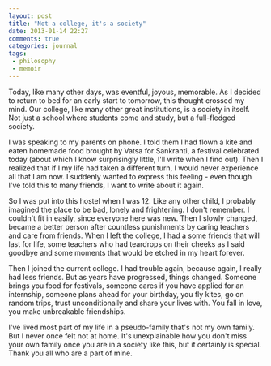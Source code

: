 ```yaml
---
layout: post
title: "Not a college, it's a society"
date: 2013-01-14 22:27
comments: true
categories: journal 
tags:
 - philosophy 
 - memoir
---
```


Today, like many other days, was eventful, joyous, memorable. As I decided to
return to bed for an early start to tomorrow, this thought crossed my mind. Our
college, like many other great institutions, is a society in itself. Not just a
school where students come and study, but a full-fledged society.  
<!-- more -->

I was speaking to my parents on phone. I told them I had flown a kite and eaten
homemade food brought by Vatsa for Sankranti, a festival celebrated today
(about which I know surprisingly little, I'll write when I find out). Then I
realized that if I my life had taken a different turn, I would never experience
all that I am now. I suddenly wanted to express this feeling - even though I've
told this to many friends, I want to write about it again.

So I was put into this hostel when I was 12. Like any other child, I probably
imagined the place to be bad, lonely and frightening. I don't remember. I
couldn't fit in easily, since everyone here was new. Then I slowly changed,
became a better person after countless punishments by caring teachers and care
from friends. When I left the college, I had a some friends that will last for
life, some teachers who had teardrops on their cheeks as I said goodbye and
some moments that would be etched in my heart forever.

Then I joined the current college. I had trouble again, because again, I really
had less friends. But as years have progressed, things changed. Someone brings
you food for festivals, someone cares if you have applied for an internship,
someone plans ahead for your birthday, you fly kites, go on random trips, trust
unconditionally and share your lives with. You fall in love, you make
unbreakable friendships. 

I've lived most part of my life in a pseudo-family that's not my own family. But
I never once felt not at home. It's unexplainable how you don't miss your own 
family once you are in a society like this, but it certainly is special. Thank
you all who are a part of mine.
